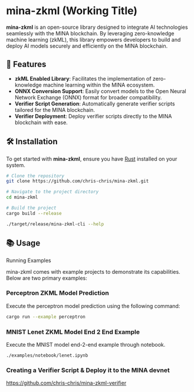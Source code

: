 # mina-zkml (Working Title)

**mina-zkml** is an open-source library designed to integrate AI technologies seamlessly with the MINA blockchain. By leveraging zero-knowledge machine learning (zkML), this library empowers developers to build and deploy AI models securely and efficiently on the MINA blockchain.

## 🚀 Features

- **zkML Enabled Library**: Facilitates the implementation of zero-knowledge machine learning within the MINA ecosystem.
- **ONNX Conversion Support**: Easily convert models to the Open Neural Network Exchange (ONNX) format for broader compatibility.
- **Verifier Script Generation**: Automatically generate verifier scripts tailored for the MINA blockchain.
- **Verifier Deployment**: Deploy verifier scripts directly to the MINA blockchain with ease.

## 🛠️ Installation

To get started with **mina-zkml**, ensure you have [Rust](https://www.rust-lang.org/tools/install) installed on your system.

```bash
# Clone the repository
git clone https://github.com/chris-chris/mina-zkml.git

# Navigate to the project directory
cd mina-zkml

# Build the project
cargo build --release

./target/release/mina-zkml-cli --help
```

## 📚 Usage

Running Examples

mina-zkml comes with example projects to demonstrate its capabilities. Below are two primary examples:

### Perceptron ZKML Model Prediction

Execute the perceptron model prediction using the following command:

```bash
cargo run --example perceptron
```

### MNIST Lenet ZKML Model End 2 End Example

Execute the MNIST model end-2-end example through notebook.

`./examples/notebook/lenet.ipynb`

### Creating a Verifier Script & Deploy it to the MINA devnet

https://github.com/chris-chris/mina-zkml-verifier
